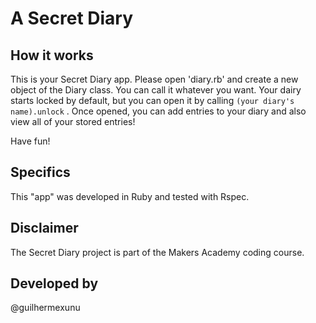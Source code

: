 # A Secret Diary

## How it works

This is your Secret Diary app. Please open 'diary.rb' and create a new object of the Diary class. You can call it whatever you want. Your dairy starts locked by default, but you can open it by calling ```(your diary's name).unlock``` . Once opened, you can add entries to your diary and also view all of your stored entries!

Have fun!

## Specifics

This "app" was developed in Ruby and tested with Rspec.

## Disclaimer

The Secret Diary project is part of the Makers Academy coding course.

## Developed by

@guilhermexunu
